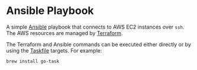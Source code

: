 # Ansible Playbook

A simple [Ansible](./ansible/README.md) playbook that connects to AWS EC2 instances over `ssh`.
The AWS resources are managed by [Terraform](./terraform/README.md).

The Terraform and Ansible commands can be executed either directly or by using
the [Taskfile](https://taskfile.dev/) targets. For example:
```bash
brew install go-task
```